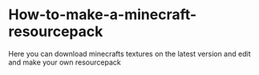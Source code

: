 # How-to-make-a-minecraft-resourcepack
Here you can download minecrafts textures on the latest version and edit and make your own resourcepack
